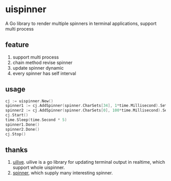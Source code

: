 # uispinner
A Go library to render multiple spinners in terminal applications, support multi process

## feature
1. support multi process
2. chain method revise spinner
3. update spinner dynamic
4. every spinner has self interval

## usage
```go
cj := uispinner.New()
spinner1 := cj.AddSpinner(spinner.CharSets[34], 1*time.Millisecond).SetComplete("helloWorld").SetPrefix("abc").SetSuffix("ab")
spinner2 := cj.AddSpinner(spinner.CharSets[0], 100*time.Millisecond).SetComplete("good")
cj.Start()
time.Sleep(time.Second * 5)
spinner1.Done()
spinner2.Done()
cj.Stop()
```

## thanks
1. [uilive](https://github.com/gosuri/uilive). uilive is a go library for updating terminal output in realtime, which support whole uispinner.
2. [spinner](https://github.com/briandowns/spinner), which supply many interesting spinner.